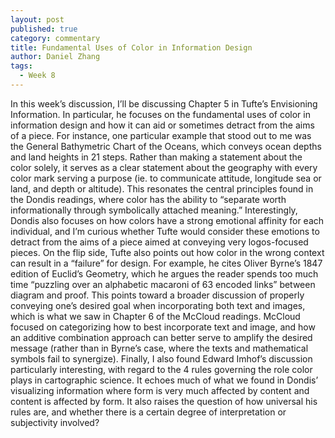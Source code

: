 ```yaml
---
layout: post
published: true
category: commentary
title: Fundamental Uses of Color in Information Design
author: Daniel Zhang
tags:
  - Week 8
---
```

In this week’s discussion, I’ll be discussing Chapter 5 in Tufte’s Envisioning Information. In particular, he focuses on the fundamental uses of color in information design and how it can aid or sometimes detract from the aims of a piece. For instance, one particular example that stood out to me was the General Bathymetric Chart of the Oceans, which conveys ocean depths and land heights in 21 steps. Rather than making a statement about the color solely, it serves as a clear statement about the geography with every color mark serving a purpose (ie. to communicate attitude, longitude sea or land, and depth or altitude). This resonates the central principles found in the Dondis readings, where color has the ability to “separate worth informationally through symbolically attached meaning.” Interestingly, Dondis also focuses on how colors have a strong emotional affinity for each individual, and I’m curious whether Tufte would consider these emotions to detract from the aims of a piece aimed at conveying very logos-focused pieces. On the flip side, Tufte also points out how color in the wrong context can result in a “failure” for design. For example, he cites Oliver Byrne’s 1847 edition of Euclid’s Geometry, which he argues the reader spends too much time “puzzling over an alphabetic macaroni of 63 encoded links” between diagram and proof. This points toward a broader discussion of properly conveying one’s desired goal when incorporating both text and images, which is what we saw in Chapter 6 of the McCloud readings. McCloud focused on categorizing how to best incorporate text and image, and how an additive combination approach can better serve to amplify the desired message (rather than in Byrne’s case, where the texts and mathematical symbols fail to synergize). Finally, I also found Edward Imhof’s discussion particularly interesting, with regard to the 4 rules governing the role color plays in cartographic science. It echoes much of what we found in Dondis’ visualizing information where form is very much affected by content and content is affected by form. It also raises the question of how universal his rules are, and whether there is a certain degree of interpretation or subjectivity involved?
